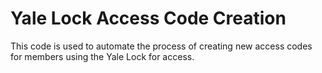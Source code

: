 # Yale Lock Access Code Creation

This code is used to automate the process of creating new access codes for members using the Yale Lock for access.